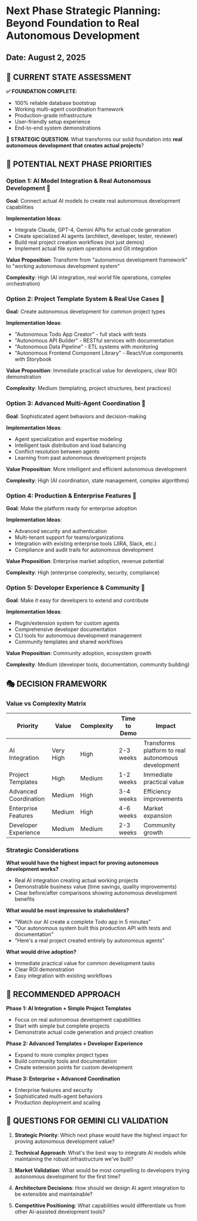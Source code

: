 # Next Phase Strategic Planning: Beyond Foundation to Real Autonomous Development
## Date: August 2, 2025

## 🎯 CURRENT STATE ASSESSMENT

**✅ FOUNDATION COMPLETE**: 
- 100% reliable database bootstrap
- Working multi-agent coordination framework  
- Production-grade infrastructure
- User-friendly setup experience
- End-to-end system demonstrations

**🤔 STRATEGIC QUESTION**: What transforms our solid foundation into **real autonomous development that creates actual projects**?

## 🚀 POTENTIAL NEXT PHASE PRIORITIES

### **Option 1: AI Model Integration & Real Autonomous Development** 🤖
**Goal**: Connect actual AI models to create real autonomous development capabilities

**Implementation Ideas**:
- Integrate Claude, GPT-4, Gemini APIs for actual code generation
- Create specialized AI agents (architect, developer, tester, reviewer)
- Build real project creation workflows (not just demos)
- Implement actual file system operations and Git integration

**Value Proposition**: Transform from "autonomous development framework" to "working autonomous development system"

**Complexity**: High (AI integration, real world file operations, complex orchestration)

### **Option 2: Project Template System & Real Use Cases** 📁
**Goal**: Create autonomous development for common project types

**Implementation Ideas**:
- "Autonomous Todo App Creator" - full stack with tests
- "Autonomous API Builder" - RESTful services with documentation  
- "Autonomous Data Pipeline" - ETL systems with monitoring
- "Autonomous Frontend Component Library" - React/Vue components with Storybook

**Value Proposition**: Immediate practical value for developers, clear ROI demonstration

**Complexity**: Medium (templating, project structures, best practices)

### **Option 3: Advanced Multi-Agent Coordination** 🔄
**Goal**: Sophisticated agent behaviors and decision-making

**Implementation Ideas**:
- Agent specialization and expertise modeling
- Intelligent task distribution and load balancing
- Conflict resolution between agents
- Learning from past autonomous development projects

**Value Proposition**: More intelligent and efficient autonomous development

**Complexity**: High (AI coordination, state management, complex algorithms)

### **Option 4: Production & Enterprise Features** 🏢
**Goal**: Make the platform ready for enterprise adoption

**Implementation Ideas**:
- Advanced security and authentication
- Multi-tenant support for teams/organizations
- Integration with existing enterprise tools (JIRA, Slack, etc.)
- Compliance and audit trails for autonomous development

**Value Proposition**: Enterprise market adoption, revenue potential

**Complexity**: High (enterprise complexity, security, compliance)

### **Option 5: Developer Experience & Community** 👥
**Goal**: Make it easy for developers to extend and contribute

**Implementation Ideas**:
- Plugin/extension system for custom agents
- Comprehensive developer documentation
- CLI tools for autonomous development management
- Community templates and shared workflows

**Value Proposition**: Community adoption, ecosystem growth

**Complexity**: Medium (developer tools, documentation, community building)

## 🎭 DECISION FRAMEWORK

### **Value vs Complexity Matrix**

| Priority | Value | Complexity | Time to Demo | Impact |
|----------|-------|------------|--------------|--------|
| AI Integration | Very High | High | 2-3 weeks | Transforms platform to real autonomous development |
| Project Templates | High | Medium | 1-2 weeks | Immediate practical value |
| Advanced Coordination | Medium | High | 3-4 weeks | Efficiency improvements |
| Enterprise Features | Medium | High | 4-6 weeks | Market expansion |
| Developer Experience | Medium | Medium | 2-3 weeks | Community growth |

### **Strategic Considerations**

**What would have the highest impact for proving autonomous development works?**
- Real AI integration creating actual working projects
- Demonstrable business value (time savings, quality improvements)
- Clear before/after comparisons showing autonomous development benefits

**What would be most impressive to stakeholders?**
- "Watch our AI create a complete Todo app in 5 minutes"
- "Our autonomous system built this production API with tests and documentation"
- "Here's a real project created entirely by autonomous agents"

**What would drive adoption?**
- Immediate practical value for common development tasks
- Clear ROI demonstration
- Easy integration with existing workflows

## 🎯 RECOMMENDED APPROACH

**Phase 1: AI Integration + Simple Project Templates** 
- Focus on real autonomous development capabilities
- Start with simple but complete projects
- Demonstrate actual code generation and project creation

**Phase 2: Advanced Templates + Developer Experience**
- Expand to more complex project types
- Build community tools and documentation
- Create extension points for custom development

**Phase 3: Enterprise + Advanced Coordination**
- Enterprise features and security
- Sophisticated multi-agent behaviors
- Production deployment and scaling

## 🤔 QUESTIONS FOR GEMINI CLI VALIDATION

1. **Strategic Priority**: Which next phase would have the highest impact for proving autonomous development value?

2. **Technical Approach**: What's the best way to integrate AI models while maintaining the robust infrastructure we've built?

3. **Market Validation**: What would be most compelling to developers trying autonomous development for the first time?

4. **Architecture Decisions**: How should we design AI agent integration to be extensible and maintainable?

5. **Competitive Positioning**: What capabilities would differentiate us from other AI-assisted development tools?